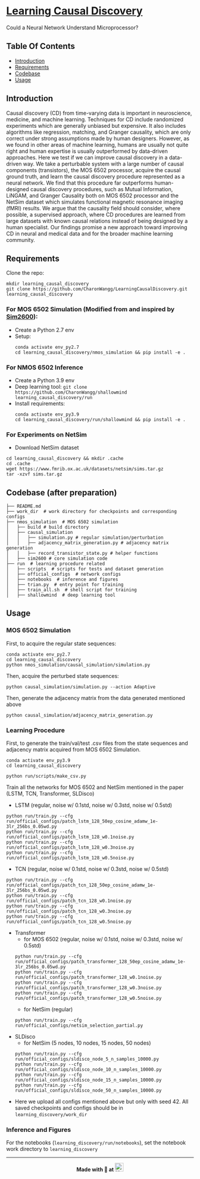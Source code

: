 # [Learning Causal Discovery](https://arxiv.org/abs/2209.05598)
Could a Neural Network Understand Microprocessor?

## Table Of Contents
-  [Introduction](#introduction)
-  [Requirements](#requirements)
-  [Codebase](#codebase)
-  [Usage](#usage)

## Introduction  
Causal discovery (CD) from time-varying data is important in neuroscience, 
medicine, and machine learning. Techniques for CD include randomized 
experiments which are generally unbiased but expensive. It also includes 
algorithms like regression, matching, and Granger causality, which are 
only correct under strong assumptions made by human designers. However, 
as we found in other areas of machine learning, humans are usually not 
quite right and human expertise is usually outperformed by data-driven 
approaches. Here we test if we can improve causal discovery in a 
data-driven way. We take a perturbable system with a large number of 
causal components (transistors), the MOS 6502 processor, acquire the 
causal ground truth, and learn the causal discovery procedure represented
as a neural network. We find that this procedure far outperforms 
human-designed causal discovery procedures, such as Mutual Information, 
LiNGAM, and Granger Causality both on MOS 6502 processor and the NetSim 
dataset which simulates functional magnetic resonance imaging (fMRI) 
results. We argue that the causality field should consider, where possible, 
a supervised approach, where CD procedures are learned from large datasets
with known causal relations instead of being designed by a human 
specialist. Our findings promise a new approach toward improving CD 
in neural and medical data and for the broader machine learning community.
## Requirements
Clone the repo:
```
mkdir learning_causal_discovery
git clone https://github.com/CharonWangg/LearningCausalDiscovery.git learning_causal_discovery
```
### For MOS 6502 Simulation (Modified from and inspired by [Sim2600](https://github.com/ericmjonas/Sim2600)):  
* Create a Python 2.7 env
* Setup:
    ```
    conda activate env_py2.7
    cd learning_causal_discovery/nmos_simulation && pip install -e .
    ```
### For NMOS 6502 Inference
* Create a Python 3.9 env
* Deep learning tool: `git clone https://github.com/CharonWangg/shallowmind learning_causal_discovery/run`
* Install requirements:
    ```
    conda activate env_py3.9
    cd learning_causal_discovery/run/shallowmind && pip install -e .
    ```
  
### For Experiments on NetSim
* Download NetSim dataset
```
cd learning_causal_discovery && mkdir .cache
cd .cache
wget https://www.fmrib.ox.ac.uk/datasets/netsim/sims.tar.gz
tar -xzvf sims.tar.gz
```

## Codebase (after preparation)
```
├── README.md
├── work_dir  # work directory for checkpoints and corresponding configs
├── nmos_simulation  # MOS 6502 simulation
│   ├── build # build directory
│   ├── causal_simulation
│   │   ├── simulation.py # regular simulation/perturbation
│   │   ├── adjacency_matrix_generation.py # adjacency matrix generation
│   │   ├── record_transistor_state.py # helper functions
│   ├── sim2600 # core simulation code
├── run  # learning procedure related
│   ├── scripts  # scripts for tests and dataset generation
│   ├── official_configs  # network configs
│   ├── notebooks  # inference and figures
│   ├── trian.py  # entry point for training
│   ├── train_all.sh  # shell script for training
│   ├── shallowmind  # deep learning tool
```
## Usage
### MOS 6502 Simulation
First, to acquire the regular state sequences:
```
conda activate env_py2.7
cd learning_causal_discovery
python nmos_simulation/causal_simulation/simulation.py
```
Then, acquire the perturbed state sequences:
```
python causal_simulation/simulation.py --action Adaptive
```
Then, generate the adjacency matrix from the data generated mentioned above
```
python causal_simulation/adjacency_matrix_generation.py
```
### Learning Procedure
First, to generate the train/val/test .csv files from the state sequences and adjacency matrix acquired from
MOS 6502 Simulation.
```
conda activate env_py3.9
cd learning_causal_discovery
```
```
python run/scripts/make_csv.py
```
Train all the networks for MOS 6502 and NetSim mentioned in the paper (LSTM, TCN, Transformer, SLDisco)
* LSTM (regular, noise w/ 0.1std, noise w/ 0.3std, noise w/ 0.5std)
```
python run/train.py --cfg run/official_configs/patch_lstm_128_50ep_cosine_adamw_1e-3lr_256bs_0.05wd.py
python run/train.py --cfg run/official_configs/patch_lstm_128_w0.1noise.py
python run/train.py --cfg run/official_configs/patch_lstm_128_w0.3noise.py
python run/train.py --cfg run/official_configs/patch_lstm_128_w0.5noise.py
```
* TCN (regular, noise w/ 0.1std, noise w/ 0.3std, noise w/ 0.5std)
```
python run/train.py --cfg run/official_configs/patch_tcn_128_50ep_cosine_adamw_1e-3lr_256bs_0.05wd.py
python run/train.py --cfg run/official_configs/patch_tcn_128_w0.1noise.py
python run/train.py --cfg run/official_configs/patch_tcn_128_w0.3noise.py
python run/train.py --cfg run/official_configs/patch_tcn_128_w0.5noise.py
```
* Transformer 
  * for MOS 6502 (regular, noise w/ 0.1std, noise w/ 0.3std, noise w/ 0.5std)
  ```
  python run/train.py --cfg run/official_configs/patch_transformer_128_50ep_cosine_adamw_1e-3lr_256bs_0.05wd.py
  python run/train.py --cfg run/official_configs/patch_transformer_128_w0.1noise.py
  python run/train.py --cfg run/official_configs/patch_transformer_128_w0.3noise.py
  python run/train.py --cfg run/official_configs/patch_transformer_128_w0.5noise.py
  ```
  * for NetSim (regular)
  ```
  python run/train.py --cfg run/official_configs/netsim_selection_partial.py
  ```
* SLDisco 
  * for NetSim (5 nodes, 10 nodes, 15 nodes, 50 nodes)
  ```
  python run/train.py --cfg run/official_configs/sldisco_node_5_n_samples_10000.py
  python run/train.py --cfg run/official_configs/sldisco_node_10_n_samples_10000.py
  python run/train.py --cfg run/official_configs/sldisco_node_15_n_samples_10000.py
  python run/train.py --cfg run/official_configs/sldisco_node_50_n_samples_10000.py
  ```
* Here we upload all configs mentioned above but only with seed 42.
All saved checkpoints and configs should be in `learning_discovery/work_dir`
### Inference and Figures
For the notebooks (`learning_discovery/run/notebooks`), set the notebook work directory to `learning_discovery`

---
<p align=center><b>Made with 💚 at <a href="https://kordinglab.com"><img alt="KordingLab" src="https://avatars.githubusercontent.com/u/7226053?s=200&v=4" height="23px" /></a></b></p>

